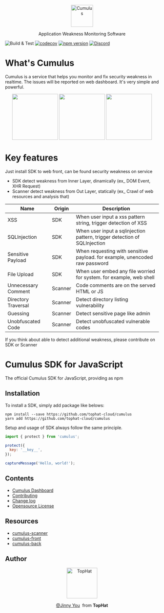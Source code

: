 <p align="center">
  <p align="center">
    <a href="https://cumulus.tophat.cloud" target="_blank">
      <img src="https://jinui.s3.ap-northeast-2.amazonaws.com/tophat/logo.png" alt="Cumulus" height="72">
    </a>
  </p>
  <p align="center">
    Application Weakness Monitoring Software
  </p>
</p>

![Build & Test](https://github.com/tophat-cloud/cumulus/actions/workflows/main.yml/badge.svg)
[![codecov](https://codecov.io/gh/tophat-cloud/cumulus/branch/main/graph/badge.svg?token=HDT8UJHMNN)](https://codecov.io/gh/tophat-cloud/cumulus)
[![npm version](https://img.shields.io/badge/npm-0.0.1-orange)](https://github.com/tophat-cloud/cumulus/releases/tag/v0.0.1)
[![Discord](https://img.shields.io/discord/898906919878668299)](https://discord.gg/BH7h6F2C7N)



# What's Cumulus

Cumulus is a service that helps you monitor and fix security weakness
in realtime. The issues will be reported on web dashboard. It's very simple and powerful.

<p align="center">
  <img src="https://jinui.s3.ap-northeast-2.amazonaws.com/tophat/c1.png" height="150">
  <img src="https://jinui.s3.ap-northeast-2.amazonaws.com/tophat/c2.png" height="150">
  <img src="https://jinui.s3.ap-northeast-2.amazonaws.com/tophat/c3.png" height="150">
</p>

# Key features
Just install SDK to web front, can be found security weakness on service

- SDK detect weakness from Inner Layer, dinamically (ex_ DOM Event, XHR Request)
- Scanner detect weakness from Out Layer, statically (ex_ Crawl of web resources and analysis that)


| Name | Origin | Description |
| ---- | ---- | ---- |
| XSS | SDK | When user input a xss pattern string, trigger detection of XSS
| SQLInjection | SDK | When user input a sqlinjection pattern, trigger detection of SQLInjection
| Sensitive Payload | SDK | When requesting with sensitive payload. for example, unencoded raw password
| File Upload | SDK | When user embed any file worried for system. for example, web shell
| Unnecessary Comment | Scanner | Code comments are on the served HTML or JS
| Directory Traversal | Scanner | Detect directory listing vulnerability
| Guessing | Scanner | Detect sensitive page like admin
| Unobfuscated Code | Scanner | Detect unobfuscated vulnerable codes

If you think about able to detect additional weakness, please contribute on SDK or Scanner

# Cumulus SDK for JavaScript

The official Cumulus SDK for JavaScript, providing as npm

## Installation

To install a SDK, simply add package like belows:

```
npm install --save https://github.com/tophat-cloud/cumulus
yarn add https://github.com/tophat-cloud/cumulus
```

Setup and usage of SDK always follow the same principle.

```javascript
import { protect } from 'cumulus';

protect({
  key: '__key__',
});

captureMessage('Hello, world!');
```

## Contents
- [Cumulus Dashboard](https://cumulus.tophat.cloud)
- [Contributing](https://github.com/tophat-cloud/cumulus/blob/main/CONTRIBUTING.md)
- [Change log](https://github.com/tophat-cloud/cumulus/blob/main/CHANGELOG.md)
- [Opensource License](https://cumulus.tophat.cloud/license.html)

## Resources
- [cumulus-scanner](https://github.com/tophat-cloud/cumulus-scanner)
- [cumulus-front](https://github.com/tophat-cloud/cumulus-front)
- [cumulus-back](https://github.com/tophat-cloud/cumulus-back)

## Author
<p align="center">
  <p align="center">
    <a href="https://github.com/tophat-cloud" target="_blank">
      <img src="https://jinui.s3.ap-northeast-2.amazonaws.com/tophat/tophat.png" alt="TopHat" height="100">
    </a>
  </p>

  <p align="center">
    <a href="http://github.com/tinyjin" target="_blank">@Jinny You</a>&nbsp from <strong>TopHat</strong>
  </p>
</p>

